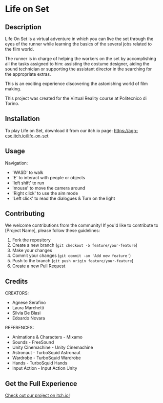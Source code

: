 # Life on Set

## Description
Life On Set is a virtual adventure in which you can live the set through the eyes of the runner while learning the basics of the several jobs related to the film world. 

The runner is in charge of helping the workers on the set by accomplishing all the tasks assigned to him: assisting the costume designer, aiding the sound technician or supporting the assistant director in the searching for the appropriate extras. 

This is an exciting experience discovering the astonishing world of film making.

This project was created for the Virtual Reality course at Politecnico di Torino.

## Installation
To play Life on Set, download it from our itch.io page:
https://agn-ese.itch.io/life-on-set

## Usage
Navigation:
- 'WASD' to walk
- 'E' to interact with people or objects
- 'left shift' to run
- 'mouse' to move the camera around
- 'Right click' to use the aim mode
- 'Left click' to read the dialogues & Turn on the light

## Contributing
We welcome contributions from the community! If you'd like to contribute to [Project Name], please follow these guidelines:
1. Fork the repository
2. Create a new branch (`git checkout -b feature/your-feature`)
3. Make your changes
4. Commit your changes (`git commit -am 'Add new feature'`)
5. Push to the branch (`git push origin feature/your-feature`)
6. Create a new Pull Request

## Credits
CREATORS:
- Agnese Serafino
- Laura Marchetti
- Silvia De Blasi
- Edoardo Novara

REFERENCES:
- Animations & Characters - Mixamo
- Sounds - FreeSound
- Unity Cinemachine - Unity Cinemachine
- Astronaut - TurboSquid Astronaut
- Wardrobe - TurboSquid Wardrobe
- Hands - TurboSquid Hands
- Input Action - Input Action Unity


## Get the Full Experience
[Check out our project on itch.io!](https://agn-ese.itch.io/life-on-set)
